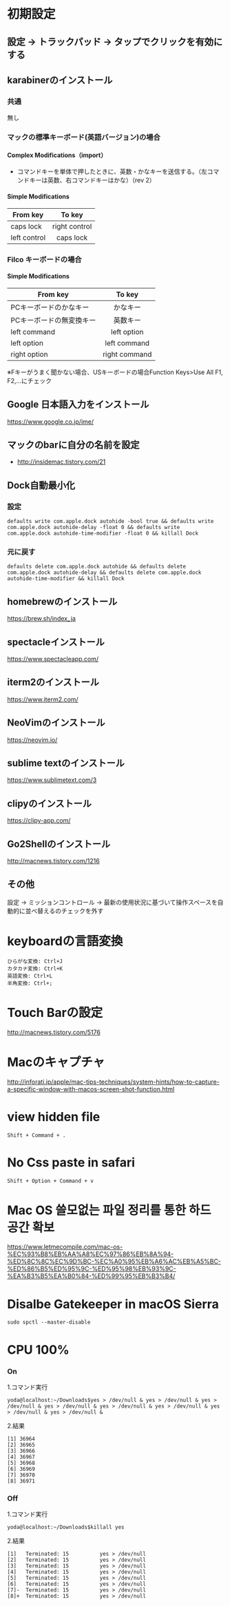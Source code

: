 # 初期設定
## 設定 → トラックパッド → タップでクリックを有効にする
## karabinerのインストール
### 共通
無し

### マックの標準キーボード(英語バージョン)の場合
#### Complex Modifications（import）
- コマンドキーを単体で押したときに、英数・かなキーを送信する。（左コマンドキーは英数、右コマンドキーはかな）（rev 2）

#### Simple Modifications
| From key | To key |
| ------------- |:-------------:|
| caps lock | right control |
| left control | caps lock |

### Filco キーボードの場合
#### Simple Modifications
| From key | To key |
| ------------- |:-------------:|
| PCキーボードのかなキー | かなキー |
| PCキーボードの無変換キー | 英数キー |
| left command | left option |
| left option | left command |
| right option | right command |

※Fキーがうまく聞かない場合、USキーボードの場合Function Keys>Use All F1, F2,...にチェック

## Google 日本語入力をインストール
https://www.google.co.jp/ime/

## マックのbarに自分の名前を設定
- http://insidemac.tistory.com/21

## Dock自動最小化
### 設定
```Shell
defaults write com.apple.dock autohide -bool true && defaults write com.apple.dock autohide-delay -float 0 && defaults write com.apple.dock autohide-time-modifier -float 0 && killall Dock
```

### 元に戻す
```Shell
defaults delete com.apple.dock autohide && defaults delete com.apple.dock autohide-delay && defaults delete com.apple.dock autohide-time-modifier && killall Dock
```

## homebrewのインストール
https://brew.sh/index_ja

## spectacleインストール
https://www.spectacleapp.com/

## iterm2のインストール
https://www.iterm2.com/

## NeoVimのインストール
https://neovim.io/

## sublime textのインストール
https://www.sublimetext.com/3

## clipyのインストール
https://clipy-app.com/

## Go2Shellのインストール
http://macnews.tistory.com/1216

## その他
設定 → ミッションコントロール → 最新の使用状況に基づいて操作スペースを自動的に並べ替えるのチェックを外す

# keyboardの言語変換
```
ひらがな変換: Ctrl+J
カタカナ変換: Ctrl+K
英語変換: Ctrl+L
半角変換: Ctrl+;
```

# Touch Barの設定
http://macnews.tistory.com/5176

# Macのキャプチャ
http://inforati.jp/apple/mac-tips-techniques/system-hints/how-to-capture-a-specific-window-with-macos-screen-shot-function.html

# view hidden file
```Shell
Shift + Command + .
```

# No Css paste in safari
```Shell
Shift + Option + Command + v
```

# Mac OS 쓸모없는 파일 정리를 통한 하드 공간 확보
https://www.letmecompile.com/mac-os-%EC%93%B8%EB%AA%A8%EC%97%86%EB%8A%94-%ED%8C%8C%EC%9D%BC-%EC%A0%95%EB%A6%AC%EB%A5%BC-%ED%86%B5%ED%95%9C-%ED%95%98%EB%93%9C-%EA%B3%B5%EA%B0%84-%ED%99%95%EB%B3%B4/

# Disalbe Gatekeeper in macOS Sierra
```
sudo spctl --master-disable
```

# CPU 100%
### On

1.コマンド実行
```Shell
yoda@localhost:~/Downloads$yes > /dev/null & yes > /dev/null & yes > /dev/null & yes > /dev/null & yes > /dev/null & yes > /dev/null & yes > /dev/null & yes > /dev/null &
```

2.結果
```
[1] 36964
[2] 36965
[3] 36966
[4] 36967
[5] 36968
[6] 36969
[7] 36970
[8] 36971
```

### Off
1.コマンド実行
```Shell
yoda@localhost:~/Downloads$killall yes
```

2.結果
```
[1]   Terminated: 15          yes > /dev/null
[2]   Terminated: 15          yes > /dev/null
[3]   Terminated: 15          yes > /dev/null
[4]   Terminated: 15          yes > /dev/null
[5]   Terminated: 15          yes > /dev/null
[6]   Terminated: 15          yes > /dev/null
[7]-  Terminated: 15          yes > /dev/null
[8]+  Terminated: 15          yes > /dev/null
```
